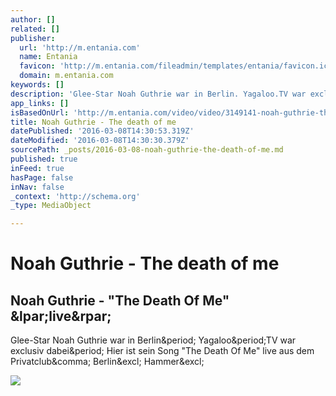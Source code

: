 ```yaml
---
author: []
related: []
publisher:
  url: 'http://m.entania.com'
  name: Entania
  favicon: 'http://m.entania.com/fileadmin/templates/entania/favicon.ico'
  domain: m.entania.com
keywords: []
description: 'Glee-Star Noah Guthrie war in Berlin. Yagaloo.TV war exclusiv dabei. Hier ist sein Song "The Death Of Me" live aus dem Privatclub, Berlin! Hammer!'
app_links: []
isBasedOnUrl: 'http://m.entania.com/video/video/3149141-noah-guthrie-the-death-of-me-live/'
title: Noah Guthrie - The death of me
datePublished: '2016-03-08T14:30:53.319Z'
dateModified: '2016-03-08T14:30:30.379Z'
sourcePath: _posts/2016-03-08-noah-guthrie-the-death-of-me.md
published: true
inFeed: true
hasPage: false
inNav: false
_context: 'http://schema.org'
_type: MediaObject

---
```

# Noah Guthrie - The death of me

<article style=""><h1>Noah Guthrie - "The Death Of Me" &amp;lpar;live&amp;rpar;</h1><p>Glee-Star Noah Guthrie war in Berlin&amp;period; Yagaloo&amp;period;TV war exclusiv dabei&amp;period; Hier ist sein Song "The Death Of Me" live aus dem Privatclub&amp;comma; Berlin&amp;excl; Hammer&amp;excl;</p><img src="http://player.snacktv.de/files/videos/downloaded-thumbnail-36225138070334799771280x720-56dd74e32c439-280x158.jpg" /></article>